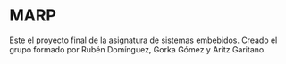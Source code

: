 # MARP
Este el proyecto final de la asignatura de sistemas embebidos. Creado el grupo formado por Rubén Domínguez, Gorka Gómez y Aritz Garitano.
